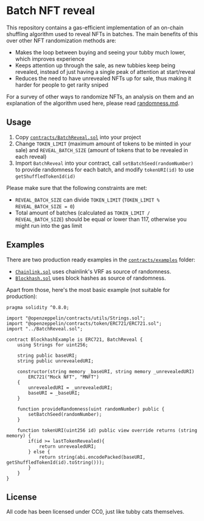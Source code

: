 # Batch NFT reveal

This repository contains a gas-efficient implementation of an on-chain shuffling algorithm used to reveal NFTs in batches. The main benefits of this over other NFT randomization methods are:
- Makes the loop between buying and seeing your tubby much lower, which improves experience
- Keeps attention up through the sale, as new tubbies keep being revealed, instead of just having a single peak of attention at start/reveal
- Reduces the need to have unrevealed NFTs up for sale, thus making it harder for people to get rarity sniped

For a survey of other ways to randomize NFTs, an analysis on them and an explanation of the algorithm used here, please read [randomness.md](./randomness.md).

## Usage
1. Copy [`contracts/BatchReveal.sol`](./contracts/BatchReveal.sol) into your project
2. Change `TOKEN_LIMIT` (maximum amount of tokens to be minted in your sale) and `REVEAL_BATCH_SIZE` (amount of tokens that to be revealed in each reveal)
3. Import `BatchReveal` into your contract, call `setBatchSeed(randomNumber)` to provide randomness for each batch, and modify `tokenURI(id)` to use `getShuffledTokenId(id)`

Please make sure that the following constraints are met:
- `REVEAL_BATCH_SIZE` can divide `TOKEN_LIMIT` (`TOKEN_LIMIT % REVEAL_BATCH_SIZE = 0`)
- Total amount of batches (calculated as `TOKEN_LIMIT / REVEAL_BATCH_SIZE`) should be equal or lower than 117, otherwise you might run into the gas limit

## Examples
There are two production ready examples in the [`contracts/examples`](./contracts/examples) folder:
- [`Chainlink.sol`](./contracts/examples/Chainlink.sol) uses chainlink's VRF as source of randomness.
- [`Blockhash.sol`](./contracts/examples/Blockhash.sol) uses block hashes as source of randomness.

Apart from those, here's the most basic example (not suitable for production):
```solidity
pragma solidity ^0.8.0;

import "@openzeppelin/contracts/utils/Strings.sol";
import "@openzeppelin/contracts/token/ERC721/ERC721.sol";
import "../BatchReveal.sol";

contract BlockhashExample is ERC721, BatchReveal {
    using Strings for uint256;

    string public baseURI;
    string public unrevealedURI;

    constructor(string memory _baseURI, string memory _unrevealedURI)
        ERC721("Mock NFT", "MNFT")
    {
        unrevealedURI = _unrevealedURI;
        baseURI = _baseURI;
    }

    function provideRandomness(uint randomNumber) public {
        setBatchSeed(randomNumber);
    }

    function tokenURI(uint256 id) public view override returns (string memory) {
        if(id >= lastTokenRevealed){
            return unrevealedURI;
        } else {
            return string(abi.encodePacked(baseURI, getShuffledTokenId(id).toString()));
        }
    }
}
```

## License
All code has been licensed under CC0, just like tubby cats themselves.
